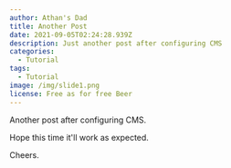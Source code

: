 ```yaml
---
author: Athan's Dad
title: Another Post
date: 2021-09-05T02:24:28.939Z
description: Just another post after configuring CMS
categories:
  - Tutorial
tags:
  - Tutorial
image: /img/slide1.png
license: Free as for free Beer
---
```

Another post after configuring CMS.

Hope this time it'll work as expected.

Cheers.